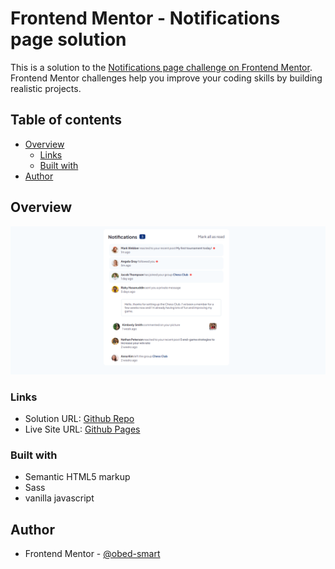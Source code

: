 # Frontend Mentor - Notifications page solution

This is a solution to the [Notifications page challenge on Frontend Mentor](https://www.frontendmentor.io/challenges/notifications-page-DqK5QAmKbC). Frontend Mentor challenges help you improve your coding skills by building realistic projects. 

## Table of contents

- [Overview](#overview)
  - [Links](#links)
  - [Built with](#built-with)
- [Author](#author)


## Overview
![](./screenshot/desktop.png)


### Links

- Solution URL: [Github Repo](https://github.com/obed-smart/notifications-page.git)
- Live Site URL: [Github Pages](https://obed-smart.github.io/notifications-page/)

### Built with

- Semantic HTML5 markup
- Sass
- vanilla javascript 


## Author

- Frontend Mentor - [@obed-smart](https://www.frontendmentor.io/profile/obed-smart)





